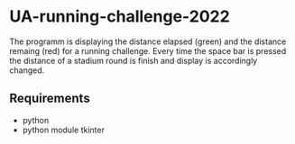 # UA-running-challenge-2022
The programm is displaying the distance elapsed (green) and the distance remaing (red) for a running challenge.
Every time the space bar is pressed the distance of a stadium round is finish and display is accordingly changed.
## Requirements
- python 
- python module tkinter